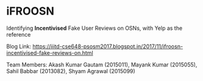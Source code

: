 # iFROOSN
Identifying **Incentivised** Fake User Reviews on OSNs, with Yelp as the reference

Blog Link: https://iiitd-cse648-psosm2017.blogspot.in/2017/11/ifroosn-incentivised-fake-reviews-on.html

Team Members:
Akash Kumar Gautam (2015011),
Mayank Kumar (2015055),
Sahil Babbar (2013082),
Shyam Agrawal (2015099)

